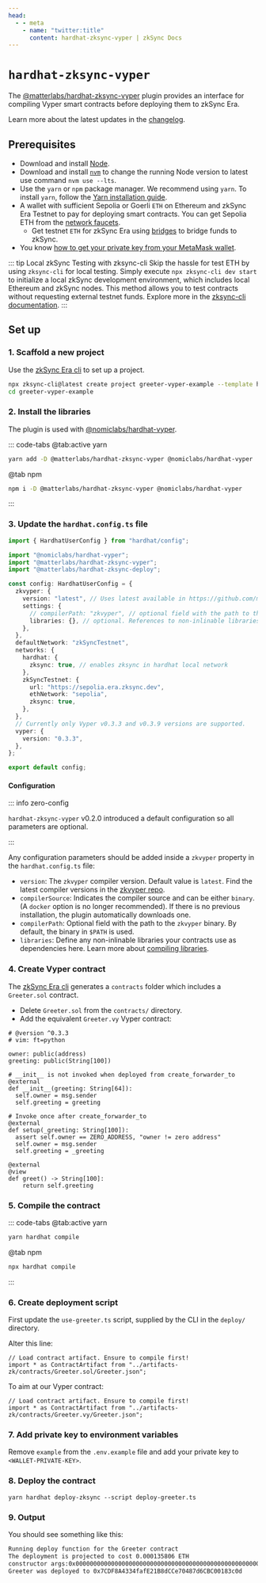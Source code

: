 ```yaml
---
head:
  - - meta
    - name: "twitter:title"
      content: hardhat-zksync-vyper | zkSync Docs
---
```


# `hardhat-zksync-vyper`

The [@matterlabs/hardhat-zksync-vyper](https://www.npmjs.com/package/@matterlabs/hardhat-zksync-vyper) plugin provides an interface for compiling Vyper smart contracts before deploying them to zkSync Era.

Learn more about the latest updates in the [changelog](https://github.com/matter-labs/hardhat-zksync/blob/main/packages/hardhat-zksync-vyper/CHANGELOG.md).

## Prerequisites

- Download and install [Node](https://nodejs.org/en/download).
- Download and install [`nvm`](https://github.com/nvm-sh/nvm#installing-and-updating) to change the running Node version to latest use command `nvm use --lts`.
- Use the `yarn` or `npm` package manager. We recommend using `yarn`. To install `yarn`, follow the [Yarn installation guide](https://yarnpkg.com/getting-started/install).
- A wallet with sufficient Sepolia or Goerli `ETH` on Ethereum and zkSync Era Testnet to pay for deploying smart contracts. You can get Sepolia ETH from the [network faucets](../../tooling/network-faucets.md).
  - Get testnet `ETH` for zkSync Era using [bridges](https://zksync.io/explore#bridges) to bridge funds to zkSync.
- You know [how to get your private key from your MetaMask wallet](https://support.metamask.io/hc/en-us/articles/360015289632-How-to-export-an-account-s-private-key).

::: tip Local zkSync Testing with zksync-cli
Skip the hassle for test ETH by using `zksync-cli` for local testing. Simply execute `npx zksync-cli dev start` to initialize a local zkSync development environment, which includes local Ethereum and zkSync nodes. This method allows you to test contracts without requesting external testnet funds. Explore more in the [zksync-cli documentation](../../tooling/zksync-cli/getting-started.md).
:::

## Set up

### 1. Scaffold a new project

Use the [zkSync Era cli](../../tooling/zksync-cli/getting-started.md) to set up a project.

```sh
npx zksync-cli@latest create project greeter-vyper-example --template hardhat_vyper
cd greeter-vyper-example
```

### 2. Install the libraries

The plugin is used with [@nomiclabs/hardhat-vyper](https://www.npmjs.com/package/@nomiclabs/hardhat-vyper).

::: code-tabs
@tab:active yarn

```bash
yarn add -D @matterlabs/hardhat-zksync-vyper @nomiclabs/hardhat-vyper
```

@tab npm

```bash
npm i -D @matterlabs/hardhat-zksync-vyper @nomiclabs/hardhat-vyper
```

:::

### 3. Update the `hardhat.config.ts` file

```ts
import { HardhatUserConfig } from "hardhat/config";

import "@nomiclabs/hardhat-vyper";
import "@matterlabs/hardhat-zksync-vyper";
import "@matterlabs/hardhat-zksync-deploy";

const config: HardhatUserConfig = {
  zkvyper: {
    version: "latest", // Uses latest available in https://github.com/matter-labs/zkvyper-bin/
    settings: {
      // compilerPath: "zkvyper", // optional field with the path to the `zkvyper` binary.
      libraries: {}, // optional. References to non-inlinable libraries
    },
  },
  defaultNetwork: "zkSyncTestnet",
  networks: {
    hardhat: {
      zksync: true, // enables zksync in hardhat local network
    },
    zkSyncTestnet: {
      url: "https://sepolia.era.zksync.dev",
      ethNetwork: "sepolia",
      zksync: true,
    },
  },
  // Currently only Vyper v0.3.3 and v0.3.9 versions are supported.
  vyper: {
    version: "0.3.3",
  },
};

export default config;
```

#### Configuration

::: info zero-config

`hardhat-zksync-vyper` v0.2.0 introduced a default configuration so all parameters are optional.

:::

Any configuration parameters should be added inside a `zkvyper` property in the `hardhat.config.ts` file:

- `version`: The `zkvyper` compiler version. Default value is `latest`. Find the latest compiler versions in the [zkvyper repo](https://github.com/matter-labs/zkvyper-bin).
- `compilerSource`: Indicates the compiler source and can be either `binary`. (A `docker` option is no longer recommended). If there is no previous installation, the plugin automatically downloads one.
- `compilerPath`: Optional field with the path to the `zkvyper` binary. By default, the binary in `$PATH` is used.
- `libraries`: Define any non-inlinable libraries your contracts use as dependencies here. Learn more about [compiling libraries](./compiling-libraries.md).

### 4. Create Vyper contract

The [zkSync Era cli](../../tooling/zksync-cli/getting-started.md) generates a `contracts` folder which includes a `Greeter.sol` contract.

- Delete `Greeter.sol` from the `contracts/` directory.
- Add the equivalent `Greeter.vy` Vyper contract:

```vyper
# @version ^0.3.3
# vim: ft=python

owner: public(address)
greeting: public(String[100])

# __init__ is not invoked when deployed from create_forwarder_to
@external
def __init__(greeting: String[64]):
  self.owner = msg.sender
  self.greeting = greeting

# Invoke once after create_forwarder_to
@external
def setup(_greeting: String[100]):
  assert self.owner == ZERO_ADDRESS, "owner != zero address"
  self.owner = msg.sender
  self.greeting = _greeting

@external
@view
def greet() -> String[100]:
    return self.greeting
```

### 5. Compile the contract

::: code-tabs
@tab:active yarn

```bash
yarn hardhat compile
```

@tab npm

```bash
npx hardhat compile
```

:::

### 6. Create deployment script

First update the `use-greeter.ts` script, supplied by the CLI in the `deploy/` directory.

Alter this line:

```
// Load contract artifact. Ensure to compile first!
import * as ContractArtifact from "../artifacts-zk/contracts/Greeter.sol/Greeter.json";
```

To aim at our Vyper contract:

```
// Load contract artifact. Ensure to compile first!
import * as ContractArtifact from "../artifacts-zk/contracts/Greeter.vy/Greeter.json";
```

### 7. Add private key to environment variables

Remove `example` from the `.env.example` file and add your private key to `<WALLET-PRIVATE-KEY>`.

### 8. Deploy the contract

```
yarn hardhat deploy-zksync --script deploy-greeter.ts
```

### 9. Output

You should see something like this:

```txt
Running deploy function for the Greeter contract
The deployment is projected to cost 0.000135806 ETH
constructor args:0x000000000000000000000000000000000000000000000000000000000000002000000000000000000000000000000000000000000000000000000000000000094869207468657265210000000000000000000000000000000000000000000000
Greeter was deployed to 0x7CDF8A4334fafE21B8dCCe70487d6CBC00183c0d
```
